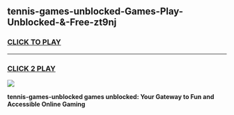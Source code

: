 
## tennis-games-unblocked-Games-Play-Unblocked-&-Free-zt9nj
<h3>
<a href="https://premium76.site?title=tennis-games-unblocked&ref=24A">CLICK TO PLAY</a></h3>
<hr>

<h3>
<a href="https://premium76.site?title=tennis-games-unblocked&ref=24A">CLICK 2 PLAY</a>
  
</h3>

<a href="https://premium76.site?title=tennis-games-unblocked&ref=24A"><img src="https://clearcache.store/games.png"></a>


**tennis-games-unblocked games unblocked: Your Gateway to Fun and Accessible Online Gaming**

